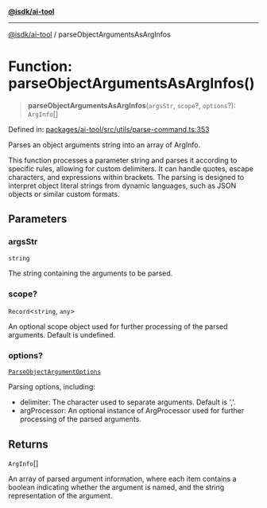 [**@isdk/ai-tool**](../README.md)

***

[@isdk/ai-tool](../globals.md) / parseObjectArgumentsAsArgInfos

# Function: parseObjectArgumentsAsArgInfos()

> **parseObjectArgumentsAsArgInfos**(`argsStr`, `scope`?, `options`?): `ArgInfo`[]

Defined in: [packages/ai-tool/src/utils/parse-command.ts:353](https://github.com/isdk/ai-tool.js/blob/83a1524a1644365964efc043a7a7991d8fd46b49/src/utils/parse-command.ts#L353)

Parses an object arguments string into an array of ArgInfo.

This function processes a parameter string and parses it according to specific rules, allowing for custom delimiters.
It can handle quotes, escape characters, and expressions within brackets. The parsing is designed to interpret
object literal strings from dynamic languages, such as JSON objects or similar custom formats.

## Parameters

### argsStr

`string`

The string containing the arguments to be parsed.

### scope?

`Record`\<`string`, `any`\>

An optional scope object used for further processing of the parsed arguments. Default is undefined.

### options?

[`ParseObjectArgumentOptions`](../interfaces/ParseObjectArgumentOptions.md)

Parsing options, including:
  - delimiter: The character used to separate arguments. Default is ','.
  - argProcessor: An optional instance of ArgProcessor used for further processing of the parsed arguments.

## Returns

`ArgInfo`[]

An array of parsed argument information, where each item contains a boolean indicating whether the argument is named,
         and the string representation of the argument.
